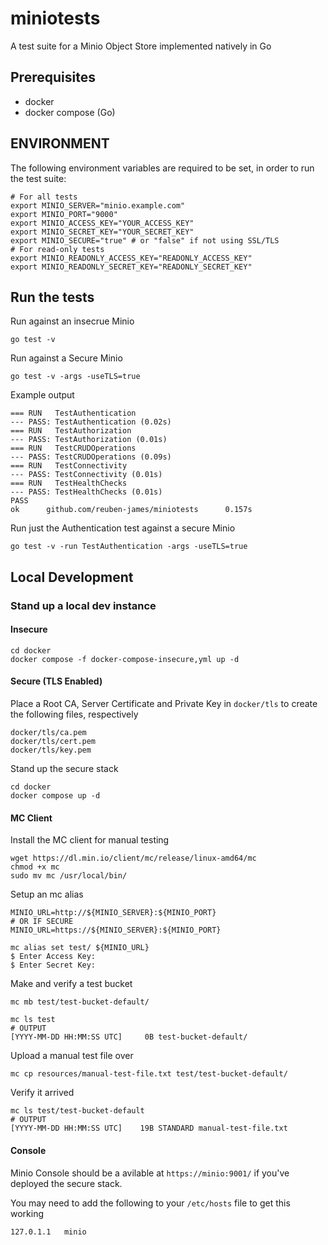 # miniotests

A test suite for a Minio Object Store implemented natively in Go

## Prerequisites

* docker
* docker compose (Go)

## ENVIRONMENT

The following environment variables are required to be set, in order to run the test suite:
```
# For all tests
export MINIO_SERVER="minio.example.com"
export MINIO_PORT="9000"
export MINIO_ACCESS_KEY="YOUR_ACCESS_KEY"
export MINIO_SECRET_KEY="YOUR_SECRET_KEY"
export MINIO_SECURE="true" # or "false" if not using SSL/TLS
# For read-only tests
export MINIO_READONLY_ACCESS_KEY="READONLY_ACCESS_KEY"
export MINIO_READONLY_SECRET_KEY="READONLY_SECRET_KEY"
```

## Run the tests

Run against an insecrue Minio
```
go test -v
```

Run against a Secure Minio
```
go test -v -args -useTLS=true
```

Example output
```
=== RUN   TestAuthentication
--- PASS: TestAuthentication (0.02s)
=== RUN   TestAuthorization
--- PASS: TestAuthorization (0.01s)
=== RUN   TestCRUDOperations
--- PASS: TestCRUDOperations (0.09s)
=== RUN   TestConnectivity
--- PASS: TestConnectivity (0.01s)
=== RUN   TestHealthChecks
--- PASS: TestHealthChecks (0.01s)
PASS
ok      github.com/reuben-james/miniotests      0.157s
```

Run just the Authentication test against a secure Minio
```
go test -v -run TestAuthentication -args -useTLS=true
```

## Local Development

### Stand up a local dev instance

#### Insecure
```
cd docker
docker compose -f docker-compose-insecure,yml up -d
```

#### Secure (TLS Enabled)

Place a Root CA, Server Certificate and Private Key in `docker/tls` to create the following files, respectively
```
docker/tls/ca.pem
docker/tls/cert.pem
docker/tls/key.pem
```

Stand up the secure stack
```
cd docker
docker compose up -d
```

#### MC Client

Install the MC client for manual testing
```
wget https://dl.min.io/client/mc/release/linux-amd64/mc
chmod +x mc
sudo mv mc /usr/local/bin/
```

Setup an mc alias
```
MINIO_URL=http://${MINIO_SERVER}:${MINIO_PORT}
# OR IF SECURE
MINIO_URL=https://${MINIO_SERVER}:${MINIO_PORT}

mc alias set test/ ${MINIO_URL}
$ Enter Access Key: 
$ Enter Secret Key: 
```

Make and verify a test bucket
```
mc mb test/test-bucket-default/

mc ls test
# OUTPUT
[YYYY-MM-DD HH:MM:SS UTC]     0B test-bucket-default/
```

Upload a manual test file over
```
mc cp resources/manual-test-file.txt test/test-bucket-default/
```

Verify it arrived
```
mc ls test/test-bucket-default
# OUTPUT
[YYYY-MM-DD HH:MM:SS UTC]    19B STANDARD manual-test-file.txt
```

#### Console

Minio Console should be a avilable at `https://minio:9001/` if you've deployed the secure stack. 

You may need to add the following to your `/etc/hosts` file to get this working 
```
127.0.1.1   minio
```